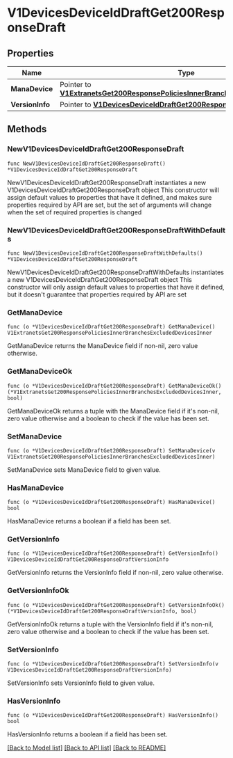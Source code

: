 # V1DevicesDeviceIdDraftGet200ResponseDraft

## Properties

Name | Type | Description | Notes
------------ | ------------- | ------------- | -------------
**ManaDevice** | Pointer to [**V1ExtranetsGet200ResponsePoliciesInnerBranchesExcludedDevicesInner**](V1ExtranetsGet200ResponsePoliciesInnerBranchesExcludedDevicesInner.md) |  | [optional] 
**VersionInfo** | Pointer to [**V1DevicesDeviceIdDraftGet200ResponseDraftVersionInfo**](V1DevicesDeviceIdDraftGet200ResponseDraftVersionInfo.md) |  | [optional] 

## Methods

### NewV1DevicesDeviceIdDraftGet200ResponseDraft

`func NewV1DevicesDeviceIdDraftGet200ResponseDraft() *V1DevicesDeviceIdDraftGet200ResponseDraft`

NewV1DevicesDeviceIdDraftGet200ResponseDraft instantiates a new V1DevicesDeviceIdDraftGet200ResponseDraft object
This constructor will assign default values to properties that have it defined,
and makes sure properties required by API are set, but the set of arguments
will change when the set of required properties is changed

### NewV1DevicesDeviceIdDraftGet200ResponseDraftWithDefaults

`func NewV1DevicesDeviceIdDraftGet200ResponseDraftWithDefaults() *V1DevicesDeviceIdDraftGet200ResponseDraft`

NewV1DevicesDeviceIdDraftGet200ResponseDraftWithDefaults instantiates a new V1DevicesDeviceIdDraftGet200ResponseDraft object
This constructor will only assign default values to properties that have it defined,
but it doesn't guarantee that properties required by API are set

### GetManaDevice

`func (o *V1DevicesDeviceIdDraftGet200ResponseDraft) GetManaDevice() V1ExtranetsGet200ResponsePoliciesInnerBranchesExcludedDevicesInner`

GetManaDevice returns the ManaDevice field if non-nil, zero value otherwise.

### GetManaDeviceOk

`func (o *V1DevicesDeviceIdDraftGet200ResponseDraft) GetManaDeviceOk() (*V1ExtranetsGet200ResponsePoliciesInnerBranchesExcludedDevicesInner, bool)`

GetManaDeviceOk returns a tuple with the ManaDevice field if it's non-nil, zero value otherwise
and a boolean to check if the value has been set.

### SetManaDevice

`func (o *V1DevicesDeviceIdDraftGet200ResponseDraft) SetManaDevice(v V1ExtranetsGet200ResponsePoliciesInnerBranchesExcludedDevicesInner)`

SetManaDevice sets ManaDevice field to given value.

### HasManaDevice

`func (o *V1DevicesDeviceIdDraftGet200ResponseDraft) HasManaDevice() bool`

HasManaDevice returns a boolean if a field has been set.

### GetVersionInfo

`func (o *V1DevicesDeviceIdDraftGet200ResponseDraft) GetVersionInfo() V1DevicesDeviceIdDraftGet200ResponseDraftVersionInfo`

GetVersionInfo returns the VersionInfo field if non-nil, zero value otherwise.

### GetVersionInfoOk

`func (o *V1DevicesDeviceIdDraftGet200ResponseDraft) GetVersionInfoOk() (*V1DevicesDeviceIdDraftGet200ResponseDraftVersionInfo, bool)`

GetVersionInfoOk returns a tuple with the VersionInfo field if it's non-nil, zero value otherwise
and a boolean to check if the value has been set.

### SetVersionInfo

`func (o *V1DevicesDeviceIdDraftGet200ResponseDraft) SetVersionInfo(v V1DevicesDeviceIdDraftGet200ResponseDraftVersionInfo)`

SetVersionInfo sets VersionInfo field to given value.

### HasVersionInfo

`func (o *V1DevicesDeviceIdDraftGet200ResponseDraft) HasVersionInfo() bool`

HasVersionInfo returns a boolean if a field has been set.


[[Back to Model list]](../README.md#documentation-for-models) [[Back to API list]](../README.md#documentation-for-api-endpoints) [[Back to README]](../README.md)


